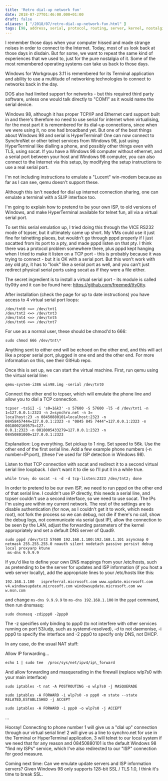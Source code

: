 ```yaml
---
title: 'Retro dial-up network fun'
date: 2018-07-27T01:46:00.000+01:00
draft: false
aliases: [ "/2018/07/retro-dial-up-network-fun.html" ]
tags: [98, address, serial, protocol, routing, server, kernel, nostalgia, dial-up, nat, windows, linux, modem, internet, emulation, isp, dialup, emulate, network]
---
```


I remember those days when your computer hissed and made strange noises in order to connect to the Internet. Today, most of us look back at those days in disdain. But for some, we want to repeat the same kind of experiences that we used to, just for the pure nostalgia of it. Some of the most remembered operating systems can take us back to those days.

Windows for Workgroups 3.11 is remembered for its Terminal application and ability to use a multitude of networking technologies to connect to networks back in the day.

DOS also had limited support for networks - but this required third party software, unless one would talk directly to "COM1" as it would name the serial device.

Windows 98, although it has proper TCP/IP and Ethernet card support built in and there's therefore no need to use serial for internet when virtualising, for the most part it is remembered for its dial-up connections, since when we were using it, no one had broadband yet. But one of the best things about Windows 98 and serial is HyperTerminal! One can now connect to SynchroNet or other telnet services from Windows 98, just using HyperTerminal like dialling a phone, and possibly other things even with TLS, using socat. If you have a Windows 98 computer without ethernet, and a serial port between your host and Windows 98 computer, you can also connect to the Internet via this setup, by modifying the setup instructions to use a real serial port.

I'm not including instructions to emulate a "Lucent" win-modem because as far as I can see, qemu doesn't support these.

Although this isn't needed for dial up internet connection sharing, one can emulate a terminal with a SLIP interface too.

I'm going to explain how to pretend to be your own ISP, to old versions of Windows, and make HyperTerminal available for telnet fun, all via a virtual serial port.

To set this serial emulation up, I tried doing this through the VICE RS232 mode of tcpser, but it ultimately came up short. My VMs could use it just fine for telnetting places, but wouldn't go through pppd properly if I just socatted from its port to a pty, and made pppd listen on that pty. I think there was a protocol problem somewhere there, plus pppd kept hanging when I tried to make it listen on a TCP port - this is probably because it was trying to connect - but it is OK with a serial port. But this won't work with any old pty, it has to "look" like a serial port as well, and you can't just redirect physical serial ports using socat as if they were a file either.

The secret ingredient is to install a virtual serial port - its module is called tty0tty and it can be found here: https://github.com/freemed/tty0tty.

After installation (check the page for up to date instructions) you have access to 4 virtual serial port loops:
```
/dev/tnt0 <=> /dev/tnt1
/dev/tnt2 <=> /dev/tnt3
/dev/tnt4 <=> /dev/tnt5
/dev/tnt6 <=> /dev/tnt7
```
For use as a normal user, these should be chmod'd to 666:
```
sudo chmod 666 /dev/tnt\*
```
Anything sent to either end will be echoed on the other end, and this will act like a proper serial port, plugged in one end and the other end. For more information on this, see their GitHub repo.

Once this is set up, we can start the virtual machine. First, run qemu using the virtual serial line:
```
qemu-system-i386 win98.img -serial /dev/tnt0
```


Connect the other end to tcpser, which will emulate the phone line and allow you to dial a TCP connection.
```
tcpser -tsSiI -i 's0=1&k3' -s 57600 -S 57600 -l5 -d /dev/tnt1 -n 1=127.0.0.1:2323 -n 2=synchro.net -n 3=
localhost:23 -n 08450880101=localhost:2323 -n 08458457444=127.0.0.1:2323 -n "0845 845 7444"=127.0.0.1:2323 -n 0018002169575=127.
0.0.1:2323 -n 0018005433279=127.0.0.1:2323 -n 08450801000=127.0.0.1:2323
```

Explanation: Log everything. Set pickup to 1 ring. Set speed to 56k. Use the other end of the first serial line. Add a few example phone numbers (-n number=IP:port), (these I've used for ISP detection in Windows 98).

Listen to that TCP connection with socat and redirect it to a second virtual serial line loopback. I don't want it to die so I'll put it in a while true.
```
while true; do socat -s -d -d tcp-listen:2323 /dev/tnt2; done
```


In order to pretend to be our own ISP, we need to run pppd on the other end of that serial line. I couldn't use IP directly, this needs a serial line, and tcpser couldn't use a second interface, so we need to use socat. The IPs I'm using are within my current network. The rest of the settings are to disable authentication (for now, as I couldn't get it to work, which needs root), not fork the process so we can debug, not die if there's no call, show the debug logs, not communicate via serial (just IP), allow the connection to be seen by the LAN, adjust the forwarding parameters of the kernel appropriately and set a default DNS server of Quad9.

```
sudo pppd /dev/tnt3 57600 192.168.1.100:192.168.1.101 asyncmap 0 netmask 255.255.255.0 noauth silent nodetach passive persist debug local proxyarp ktune
 ms-dns 9.9.9.9
```
If you'd like to define your own DNS mappings from your /etc/hosts, such as pretending to be the server for updates and ISP information (if you host a web server locally), add the appropriate lines to your /etc/hosts like this:
```
192.168.1.100   ispreferral.microsoft.com www.update.microsoft.com v4.windowsupdate.microsoft.com windowsupdate.microsoft.com ww
w.msn.com
```
and change `ms-dns 9.9.9.9` to `ms-dns 192.168.1.100` in the `pppd` command, then run dnsmasq:
```
sudo dnsmasq -zdippp0 -2ppp0
```
The -z specifies only binding to ppp0 (to not interfere with other services running on port 53/udp, such as systemd-resolved), -d to not daemonise, -i ppp0 to specify the interface and -2 ppp0 to specify only DNS, not DHCP.


In any case, do the usual NAT stuff:

Allow IP forwarding...
```
echo 1 | sudo tee  /proc/sys/net/ipv4/ip\_forward
```


And allow forwarding and masquerading in the firewall (replace wlp7s0 with your main interface)
```
sudo iptables -t nat -A POSTROUTING -o wlp7s0 -j MASQUERADE

sudo iptables -A FORWARD -i wlp7s0 -o ppp0 -m state --state RELATED,ESTABLISHED -j ACCEPT

sudo iptables -A FORWARD -i ppp0 -o wlp7s0 -j ACCEPT
```
...

Hooray! Connecting to phone number 1 will give us a "dial up" connection through our virtual serial line! 2 will give us a line to synchro.net for use in the Terminal or HyperTerminal application, 3 will telnet to our local system if we need that for any reason and 08450880101 is the default Windows 98 "find my ISPs" service, which I've also redirected to our "ISP" connection for good measure.

Coming next time:
Can we emulate update servers and ISP information servers?
Given Windows 98 only supports 128-bit SSL / TLS 1.0, I think it's time to break SSL.